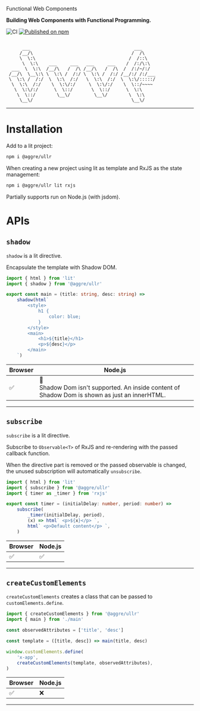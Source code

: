 Functional Web Components

**Building Web Components with Functional Programming.**

![CI](https://github.com/aggre/ullr/workflows/CI/badge.svg)
[![Published on npm](https://img.shields.io/npm/v/@aggre/ullr.svg)](https://www.npmjs.com/package/@aggre/ullr)

```

      ___                                       ___
     /__/\                                     /  /\
     \  \:\                                   /  /::\
      \  \:\    ___     ___   ___     ___    /  /:/\:\
  ___  \  \:\  /__/\   /  /\ /__/\   /  /\  /  /:/~/:/
 /__/\  \__\:\ \  \:\ /  /:/ \  \:\ /  /:/ /__/:/ /:/___
 \  \:\ /  /:/  \  \:\  /:/   \  \:\  /:/  \  \:\/:::::/
  \  \:\  /:/    \  \:\/:/     \  \:\/:/    \  \::/~~~~
   \  \:\/:/      \  \::/       \  \::/      \  \:\
    \  \::/        \__\/         \__\/        \  \:\
     \__\/                                     \__\/

```

---

# Installation

Add to a lit project:

```bash
npm i @aggre/ullr
```

When creating a new project using lit as template and RxJS as the state management:

```bash
npm i @aggre/ullr lit rxjs
```

Partially supports run on Node.js (with jsdom).

# APIs

## `shadow`

`shadow` is a lit directive.

Encapsulate the template with Shadow DOM.

```ts
import { html } from 'lit'
import { shadow } from '@aggre/ullr'

export const main = (title: string, desc: string) =>
	shadow(html`
		<style>
			h1 {
				color: blue;
			}
		</style>
		<main>
			<h1>${title}</h1>
			<p>${desc}</p>
		</main>
	`)
```

| Browser | Node.js                                                                                             |
| ------- | --------------------------------------------------------------------------------------------------- |
| ✅      | 🚸 <br/> Shadow Dom isn't supported. An inside content of Shadow Dom is shown as just an innerHTML. |

---

## `subscribe`

`subscribe` is a lit directive.

Subscribe to `Observable<T>` of RxJS and re-rendering with the passed callback function.

When the directive part is removed or the passed observable is changed, the unused subscription will automatically `unsubscribe`.

```ts
import { html } from 'lit'
import { subscribe } from '@aggre/ullr'
import { timer as _timer } from 'rxjs'

export const timer = (initialDelay: number, period: number) =>
	subscribe(
		_timer(initialDelay, period),
		(x) => html` <p>${x}</p> `,
		html` <p>Default content</p> `,
	)
```

| Browser | Node.js |
| ------- | ------- |
| ✅      | ✅      |

---

## `createCustomElements`

`createCustomElements` creates a class that can be passed to `customElements.define`.

```ts
import { createCustomElements } from '@aggre/ullr'
import { main } from './main'

const observedAttributes = ['title', 'desc']

const template = ([title, desc]) => main(title, desc)

window.customElements.define(
	'x-app',
	createCustomElements(template, observedAttributes),
)
```

| Browser | Node.js |
| ------- | ------- |
| ✅      | ❌      |

---
